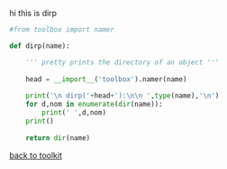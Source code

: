 hi this is dirp

```python
#from toolbox import namer

def dirp(name):

    ''' pretty prints the directory of an object '''
    
    head = __import__('toolbox').namer(name)
    
    print('\n dirp('+head+'):\n\n ',type(name),'\n')
    for d,nom in enumerate(dir(name)):
        print(' ',d,nom)
    print()
    
    return dir(name)
```



[back to toolkit](/toolkit_page)
